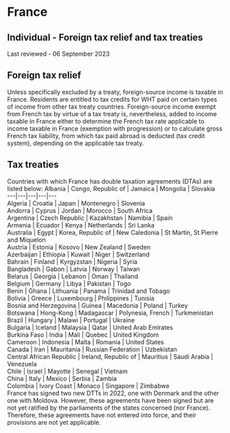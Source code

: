 # France
## Individual - Foreign tax relief and tax treaties
Last reviewed - 06 September 2023
## Foreign tax relief
Unless specifically excluded by a treaty, foreign-source income is taxable in France. Residents are entitled to tax credits for WHT paid on certain types of income from other tax treaty countries. Foreign-source income exempt from French tax by virtue of a tax treaty is, nevertheless, added to income taxable in France either to determine the French tax rate applicable to income taxable in France (exemption with progression) or to calculate gross French tax liability, from which tax paid abroad is deducted (tax credit system), depending on the applicable tax treaty.
## Tax treaties
Countries with which France has double taxation agreements (DTAs) are listed below:
Albania | Congo, Republic of | Jamaica | Mongolia | Slovakia  
---|---|---|---|---  
Algeria | Croatia | Japan | Montenegro | Slovenia  
Andorra | Cyprus | Jordan | Morocco | South Africa  
Argentina | Czech Republic | Kazakhstan | Namibia | Spain  
Armenia | Ecuador | Kenya | Netherlands | Sri Lanka  
Australia | Egypt | Korea, Republic of | New Caledonia | St Martin, St Pierre and Miquelon  
Austria | Estonia | Kosovo | New Zealand | Sweden  
Azerbaijan | Ethiopia | Kuwait | Niger | Switzerland  
Bahrain | Finland | Kyrgyzstan | Nigeria | Syria  
Bangladesh | Gabon | Latvia | Norway | Taiwan  
Belarus | Georgia | Lebanon | Oman | Thailand  
Belgium | Germany | Libya | Pakistan | Togo  
Benin | Ghana | Lithuania | Panama | Trinidad and Tobago  
Bolivia | Greece | Luxembourg | Philippines | Tunisia  
Bosnia and Herzegovina | Guinea | Macedonia | Poland | Turkey  
Botswana | Hong-Kong | Madagascar | Polynesia, French | Turkmenistan  
Brazil | Hungary | Malawi | Portugal | Ukraine  
Bulgaria | Iceland | Malaysia | Qatar | United Arab Emirates  
Burkina Faso | India | Mali | Quebec | United Kingdom  
Cameroon | Indonesia | Malta | Romania | United States  
Canada | Iran | Mauritania | Russian Federation  | Uzbekistan  
Central African Republic | Ireland, Republic of | Mauritius | Saudi Arabia | Venezuela  
Chile | Israel | Mayotte | Senegal | Vietnam  
China | Italy | Mexico | Serbia | Zambia  
Colombia | Ivory Coast | Monaco | Singapore | Zimbabwe  
France has signed two new DTTs in 2022, one with Denmark and the other one with Moldova.
However, these agreements have been signed but are not yet ratified by the parliaments of the states concerned (nor France). Therefore, these agreements have not entered into force, and their provisions are not yet applicable.
